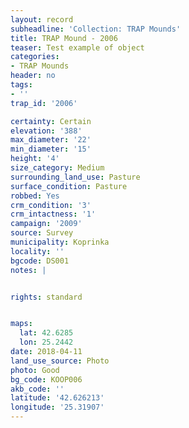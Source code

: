 ```yaml
---
layout: record
subheadline: 'Collection: TRAP Mounds'
title: TRAP Mound - 2006
teaser: Test example of object
categories:
- TRAP Mounds
header: no
tags:
- ''
trap_id: '2006'

certainty: Certain
elevation: '388'
max_diameter: '22'
min_diameter: '15'
height: '4'
size_category: Medium
surrounding_land_use: Pasture
surface_condition: Pasture
robbed: Yes
crm_condition: '3'
crm_intactness: '1'
campaign: '2009'
source: Survey
municipality: Koprinka
locality: ''
bgcode: DS001
notes: |


rights: standard


maps:
  lat: 42.6285
  lon: 25.2442
date: 2018-04-11
land_use_source: Photo
photo: Good
bg_code: KOOP006
akb_code: ''
latitude: '42.626213'
longitude: '25.31907'
---
```

